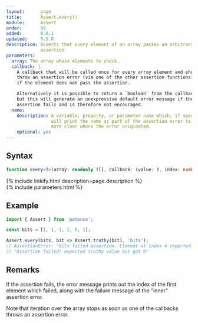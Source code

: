 ```yaml
---
layout:      page
title:       Assert.every()
module:      Assert
order:       99
added:       0.0.1
updated:     0.5.0
description: Asserts that every element of an array passes an arbitrary
             assertion.
parameters:
  array: The array whose elements to check.
  callback: |
    A callback that will be called once for every array element and should
    throw an assertion error (via one of the other assertion functions)
    if the element does not pass the assertion.

    Alternatively it is possible to return a `boolean` from the callback,
    but this will generate an unexpressive default error message if the
    assertion fails and is therefore not encouraged.
  name:
    description: A variable, property, or parameter name which, if specified,
                 will print the name as part of the assertion error to make it
                 more clear where the error originated.
    optional: yes
---
```

## Syntax

```ts
function every<T>(array: readonly T[], callback: (value: T, index: number) => void | boolean, name?: string): void
```

<div class="description">{% include linkify.html description=page.description %}</div>
{% include parameters.html %}

## Example

```ts
import { Assert } from 'potence';

const bits = [1, 1, 1, 1, 0, 1];

Assert.every(bits, bit => Assert.truthy(bit), 'bits');
// AssertionError: "bits failed assertion. Element at index 4 reported:
// "Assertion failed: expected truthy value but got 0"
```

## Remarks

If the assertion fails, the error message prints out the index of the first
element which failed, along with the failure message of the "inner" assertion
error.

Note that iteration over the array stops as soon as one of the callbacks throws
an assertion error.
